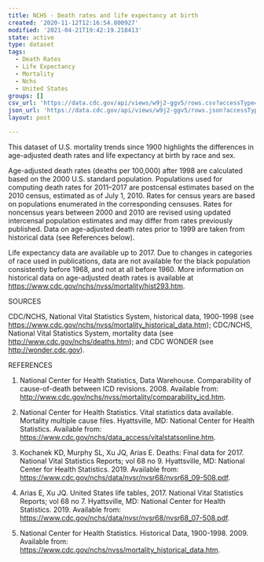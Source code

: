 ```yaml
---
title: NCHS - Death rates and life expectancy at birth
created: '2020-11-12T12:16:54.800927'
modified: '2021-04-21T19:42:19.218413'
state: active
type: dataset
tags:
  - Death Rates
  - Life Expectancy
  - Mortality
  - Nchs
  - United States
groups: []
csv_url: 'https://data.cdc.gov/api/views/w9j2-ggv5/rows.csv?accessType=DOWNLOAD'
json_url: 'https://data.cdc.gov/api/views/w9j2-ggv5/rows.json?accessType=DOWNLOAD'
layout: post

---
```

This dataset of U.S. mortality trends since 1900 highlights the differences in age-adjusted death rates and life expectancy at birth by race and sex.

Age-adjusted death rates (deaths per 100,000) after 1998 are calculated based on the 2000 U.S. standard population. Populations used for computing death rates for 2011–2017 are postcensal estimates based on the 2010 census, estimated as of July 1, 2010. Rates for census years are based on populations enumerated in the corresponding censuses. Rates for noncensus years between 2000 and 2010 are revised using updated intercensal population estimates and may differ from rates previously published. Data on age-adjusted death rates prior to 1999 are taken from historical data (see References below).

Life expectancy data are available up to 2017. Due to changes in categories of race used in publications, data are not available for the black population consistently before 1968, and not at all before 1960. More information on historical data on age-adjusted death rates is available at https://www.cdc.gov/nchs/nvss/mortality/hist293.htm.

SOURCES

CDC/NCHS, National Vital Statistics System, historical data, 1900-1998 (see https://www.cdc.gov/nchs/nvss/mortality_historical_data.htm); CDC/NCHS, National Vital Statistics System, mortality data (see http://www.cdc.gov/nchs/deaths.htm); and CDC WONDER (see http://wonder.cdc.gov).

REFERENCES

1. National Center for Health Statistics, Data Warehouse. Comparability of cause-of-death between ICD revisions. 2008. Available from: http://www.cdc.gov/nchs/nvss/mortality/comparability_icd.htm.

2. National Center for Health Statistics. Vital statistics data available. Mortality multiple cause files. Hyattsville, MD: National Center for Health Statistics. Available from: https://www.cdc.gov/nchs/data_access/vitalstatsonline.htm.

3. Kochanek KD, Murphy SL, Xu JQ, Arias E. Deaths: Final data for 2017. National Vital Statistics Reports; vol 68 no 9. Hyattsville, MD: National Center for Health Statistics. 2019. Available from: https://www.cdc.gov/nchs/data/nvsr/nvsr68/nvsr68_09-508.pdf.

4. Arias E, Xu JQ. United States life tables, 2017. National Vital Statistics Reports; vol 68 no 7. Hyattsville, MD: National Center for Health Statistics. 2019. Available from: https://www.cdc.gov/nchs/data/nvsr/nvsr68/nvsr68_07-508.pdf.

5. National Center for Health Statistics. Historical Data, 1900-1998. 2009. Available from: https://www.cdc.gov/nchs/nvss/mortality_historical_data.htm.
